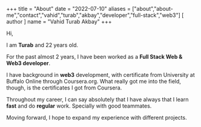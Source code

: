 +++
title = "About"
date = "2022-07-10"
aliases = ["about","about-me","contact","vahid","turab","akbay","developer","full-stack","web3"]
[ author ]
  name = "Vahid Turab Akbay"
+++

Hi,

I am **Turab** and 22 years old.

For the past almost 2 years, I have been worked as a **Full Stack Web & Web3 developer**.

I have background in **web3** development, with certificate from University at Buffalo Online through Coursera.org. What really got me into the field, though, is the certificates I got from Coursera.

Throughout my career, I can say absolutely that I have always that I learn **fast** and do **regular** work. Specially with good teammates.

Moving forward, I hope to expand my experience with different projects.
